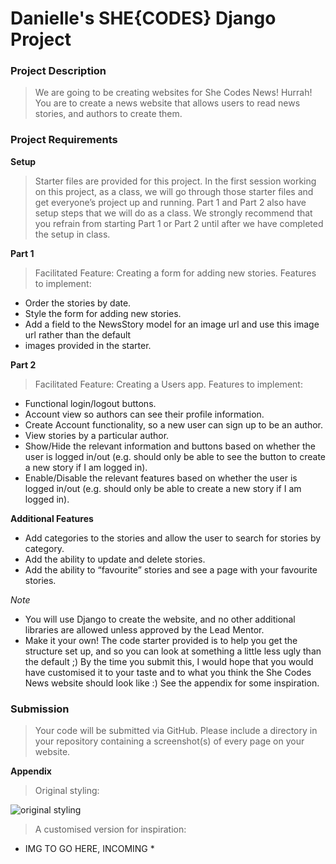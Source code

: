 # Danielle's SHE{CODES} Django Project

### Project Description
> We are going to be creating websites for She Codes News! Hurrah! You are to create a news website that allows users to read news stories, and authors to create them.

### Project Requirements
**Setup**
> Starter files are provided for this project. In the first session working on this project, as a class, we will go through those starter files and get everyone’s project up and running. Part 1 and Part 2 also have setup steps that we will do as a class. We strongly recommend that you refrain from starting Part 1 or Part 2 until after we have completed the setup in class.

**Part 1**
> Facilitated Feature: Creating a form for adding new stories. Features to implement:
  - Order the stories by date.
  - Style the form for adding new stories.
  - Add a field to the NewsStory model for an image url and use this image url rather than the default
  - images provided in the starter.

**Part 2**
> Facilitated Feature: Creating a Users app. Features to implement:
  - Functional login/logout buttons.
  - Account view so authors can see their profile information.
  - Create Account functionality, so a new user can sign up to be an author.
  - View stories by a particular author.
  - Show/Hide the relevant information and buttons based on whether the user is logged in/out (e.g. should only be able to see the button to create a new story if I am logged in).
  - Enable/Disable the relevant features based on whether the user is logged in/out (e.g. should only be able to create a new story if I am logged in).

**Additional Features**
  - Add categories to the stories and allow the user to search for stories by category.
  - Add the ability to update and delete stories.
  - Add the ability to “favourite” stories and see a page with your favourite stories.

*Note*
- You will use Django to create the website, and no other additional libraries are allowed unless approved by the Lead Mentor.
- Make it your own! The code starter provided is to help you get the structure set up, and so you can look at something a little less ugly than the default ;) By the time you submit this, I would hope that you would have customised it to your taste and to what you think the She Codes News website should look like :) See the appendix for some inspiration.

### Submission
> Your code will be submitted via GitHub. Please include a directory in your repository containing a screenshot(s) of every page on your website.

**Appendix**
> Original styling:

![original styling](documents/django_project_original_styling_Medium.jpeg)

> A customised version for inspiration:
* IMG TO GO HERE, INCOMING *
